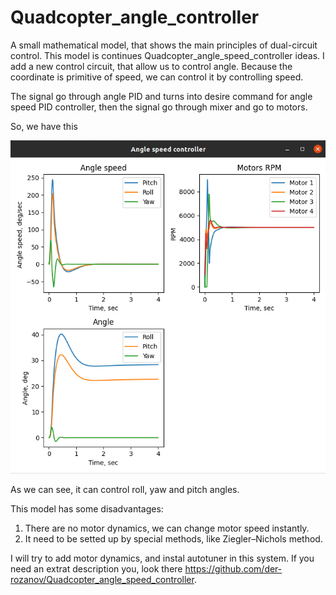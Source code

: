 # Quadcopter_angle_controller
A small mathematical model, that shows the main principles of dual-circuit control. This model is continues Quadcopter_angle_speed_controller ideas. 
I add a new control circuit, that allow us to control angle. Because the coordinate is primitive of speed, we can control it by controlling speed.

The signal go through angle PID and turns into desire command for angle speed PID controller, then the signal go through mixer and go to motors.

So, we have this 

![Screenshot](screen.png)

As we can see, it can control roll, yaw and pitch angles.

This model has some disadvantages:
1) There are no motor dynamics, we can change motor speed instantly. 
2) It need to be setted up by special methods, like Ziegler–Nichols method.

I will try to add motor dynamics, and instal autotuner in this system. If you need an extrat description you, look there https://github.com/der-rozanov/Quadcopter_angle_speed_controller. 
 
